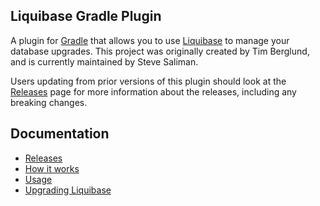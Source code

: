 Liquibase Gradle Plugin
-----------------------

A plugin for [Gradle](http://gradle.org) that allows you to use [Liquibase](http://liquibase.org)
to manage your database upgrades.  This project was originally created by Tim Berglund, and is
currently maintained by Steve Saliman.

Users updating from prior versions of this plugin should look at the [Releases](./doc/releases.md)
page for more information about the releases, including any breaking changes.

Documentation
-------------

- [Releases](./doc/releases.md)
- [How it works](./doc/changelog.md)
- [Usage](./doc/usage.md)
- [Upgrading Liquibase](./doc/upgrading-liquibase.md)

